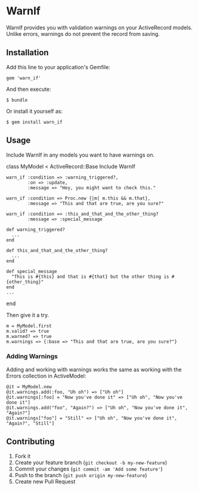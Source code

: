 # WarnIf

WarnIf provides you with validation warnings on your ActiveRecord
models. Unlike errors, warnings do not prevent the record from saving.

## Installation

Add this line to your application's Gemfile:

    gem 'warn_if'

And then execute:

    $ bundle

Or install it yourself as:

    $ gem install warn_if

## Usage

Include WarnIf in any models you want to have warnings on.

  class MyModel < ActiveRecord::Base
    Include WarnIf

    warn_if :condition => :warning_triggered?,
            :on => :update,
            :message => "Hey, you might want to check this."

    warn_if :condition => Proc.new {|m| m.this && m.that},
            :message => "This and that are true, are you sure?"

    warn_if :condition => :this_and_that_and_the_other_thing?
            :message => :special_message

    def warning_triggered?
      ...
    end

    def this_and_that_and_the_other_thing?
      ...
    end

    def special_message
      "This is #{this} and that is #{that} but the other thing is #{other_thing}"
    end
    ...
  end

Then give it a try.

    m = MyModel.first
    m.valid? => true
    m.warned? => true
    m.warnings => {:base => "This and that are true, are you sure?"}
  
### Adding Warnings

Adding and working with warnings works the same as working with the
Errors collection in ActiveModel:

    @it = MyModel.new
    @it.warnings.add(:foo, "Uh oh") => ["Uh oh"]
    @it.warnings[:foo] = "Now you've done it" => ["Uh oh", "Now you've done it"]
    @it.warnings.add("foo", "Again?") => ["Uh oh", "Now you've done it", "Again?"]
    @it.warnings["foo"] = "Still" => ["Uh oh", "Now you've done it", "Again?", "Still"]

## Contributing

1. Fork it
2. Create your feature branch (`git checkout -b my-new-feature`)
3. Commit your changes (`git commit -am 'Add some feature'`)
4. Push to the branch (`git push origin my-new-feature`)
5. Create new Pull Request

